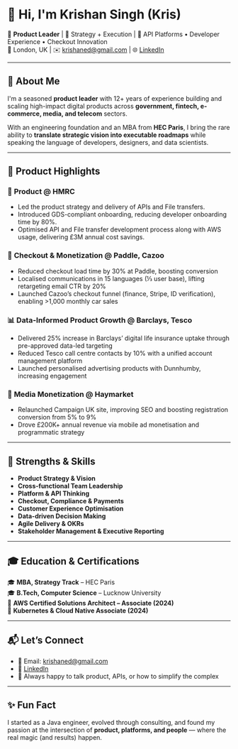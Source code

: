 # 👋 Hi, I'm Krishan Singh (Kris)

🎯 **Product Leader** | 🧠 Strategy + Execution | 🚀 API Platforms • Developer Experience • Checkout Innovation  
📍 London, UK | ✉️ krishaned@gmail.com | 🌐 [LinkedIn](https://www.linkedin.com/in/singhkrishan)

---

## 🧠 About Me

I'm a seasoned **product leader** with 12+ years of experience building and scaling high-impact digital products across **government, fintech, e-commerce, media, and telecom** sectors.

With an engineering foundation and an MBA from **HEC Paris**, I bring the rare ability to **translate strategic vision into executable roadmaps** while speaking the language of developers, designers, and data scientists.


---

## 🚀 Product Highlights

### 🔗 **Product** @ HMRC  
- Led the product strategy and delivery of APIs and File transfers.  
- Introduced GDS-compliant onboarding, reducing developer onboarding time by 80%.  
- Optimised API and File transfer development process along with AWS usage, delivering £3M annual cost savings.

### 💸 **Checkout & Monetization** @ Paddle, Cazoo  
- Reduced checkout load time by 30% at Paddle, boosting conversion  
- Localised communications in 15 languages (⅓ user base), lifting retargeting email CTR by 20%  
- Launched Cazoo’s checkout funnel (finance, Stripe, ID verification), enabling >1,000 monthly car sales

### 📊 **Data-Informed Product Growth** @ Barclays, Tesco
- Delivered 25% increase in Barclays’ digital life insurance uptake through pre-approved data-led targeting  
- Reduced Tesco call centre contacts by 10% with a unified account management platform  
- Launched personalised advertising products with Dunnhumby, increasing engagement

### 📰 **Media Monetization** @ Haymarket  
- Relaunched Campaign UK site, improving SEO and boosting registration conversion from 5% to 9%  
- Drove £200K+ annual revenue via mobile ad monetisation and programmatic strategy

---

## 🔧 Strengths & Skills

- **Product Strategy & Vision**  
- **Cross-functional Team Leadership**  
- **Platform & API Thinking**  
- **Checkout, Compliance & Payments**  
- **Customer Experience Optimisation**  
- **Data-driven Decision Making**  
- **Agile Delivery & OKRs**  
- **Stakeholder Management & Executive Reporting**

---

## 🎓 Education & Certifications

🎓 **MBA, Strategy Track** – HEC Paris  
🎓 **B.Tech, Computer Science** – Lucknow University  
📜 **AWS Certified Solutions Architect – Associate (2024)**  
📜 **Kubernetes & Cloud Native Associate (2024)**

---

## 📬 Let’s Connect

- 📧 Email: krishaned@gmail.com  
- 💼 [LinkedIn](https://www.linkedin.com/in/singhkrishan)  
- 💬 Always happy to talk product, APIs, or how to simplify the complex

---

## ✨ Fun Fact

I started as a Java engineer, evolved through consulting, and found my passion at the intersection of **product, platforms, and people** — where the real magic (and results) happen.
